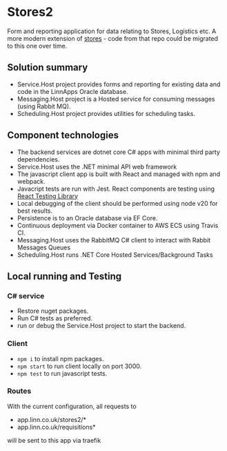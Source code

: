 # Stores2
Form and reporting application for data relating to Stores, Logistics etc. A more modern extension of [stores](https://github.com/linn/stores) - code from that repo could be migrated to this one over time.

## Solution summary
* Service.Host project provides forms and reporting for existing data and code in the LinnApps Oracle database.
* Messaging.Host project is a Hosted service for consuming messages (using Rabbit MQ).
* Scheduling.Host project provides utilities for scheduling tasks.

## Component technologies
* The backend services are dotnet core C# apps with minimal third party dependencies.
* Service.Host uses the .NET minimal API web framework
* The javascript client app is built with React and managed with npm and webpack.
* Javacript tests are run with Jest. React components are testing using [React Testing Library](https://testing-library.com/docs/react-testing-library/intro/)
* Local debugging of the client should be performed using node v20 for best results.
* Persistence is to an Oracle database via EF Core.
* Continuous deployment via Docker container to AWS ECS using Travis CI.
* Messaging.Host uses the RabbitMQ C# client to interact with Rabbit Messages Queues 
* Scheduling.Host runs .NET Core Hosted Services/Background Tasks

## Local running and Testing
### C# service
* Restore nuget packages.
* Run C# tests as preferred.
* run or debug the Service.Host project to start the backend.

### Client
* `npm i` to install npm packages.
* `npm start` to run client locally on port 3000.
* `npm test` to run javascript tests.

### Routes
With the current configuration, all requests to 
* app.linn.co.uk/stores2/* 
* app.linn.co.uk/requisitions*

will be sent to this app via traefik
